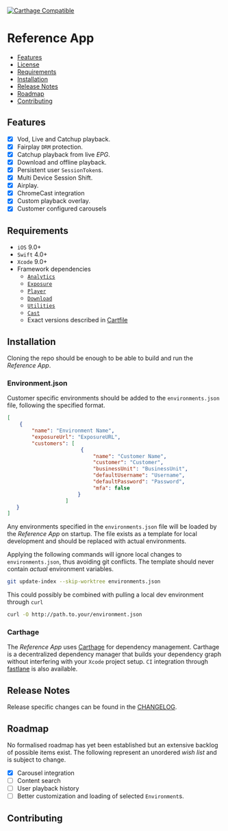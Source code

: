 [![Carthage Compatible](https://img.shields.io/badge/Carthage-compatible-4BC51D.svg?style=flat)](https://github.com/Carthage/Carthage)

# Reference App

* [Features](#features)
* [License](https://github.com/EricssonBroadcastServices/iOSClientRefApp/LICENSE)
* [Requirements](#requirements)
* [Installation](#installation)
* [Release Notes](#release-notes)
* [Roadmap](#roadmap)
* [Contributing](#contributing)

## Features

- [x] Vod, Live and Catchup playback.
- [x] Fairplay `DRM` protection.
- [x] Catchup playback from live *EPG*.
- [x] Download and offline playback.
- [x] Persistent user `SessionToken`s.
- [x] Multi Device Session Shift.
- [x] Airplay.
- [x] ChromeCast integration
- [x] Custom playback overlay.
- [x] Customer configured carousels

## Requirements

* `iOS` 9.0+
* `Swift` 4.0+
* `Xcode` 9.0+
* Framework dependencies
    - [`Analytics`](https://github.com/EricssonBroadcastServices/iOSClientAnalytics)
    - [`Exposure`](https://github.com/EricssonBroadcastServices/iOSClientExposure)
    - [`Player`](https://github.com/EricssonBroadcastServices/iOSClientPlayer)
    - [`Download`](https://github.com/EricssonBroadcastServices/iOSClientDownload)
    - [`Utilities`](https://github.com/EricssonBroadcastServices/iOSClientUtilities)
    - [`Cast`](https://github.com/EricssonBroadcastServices/iOSClientCast)
    - Exact versions described in [Cartfile](https://github.com/EricssonBroadcastServices/iOSClientRefApp/blob/master/Cartfile)

## Installation
Cloning the repo should be enough to be able to build and run the *Reference App*.

### Environment.json
Customer specific environments should be added to the `environments.json` file, following the specified format.

```json
[
    {
        "name": "Environment Name",
        "exposureUrl": "ExposureURL",
        "customers": [
                        {
                            "name": "Customer Name",
                            "customer": "Customer",
                            "businessUnit": "BusinessUnit",
                            "defaultUsername": "Username",
                            "defaultPassword": "Password",
                            "mfa": false
                       }
                   ]
   }
]
```

Any environments specified in the `environments.json` file will be loaded by the *Reference App* on startup. The file exists as a template for local development and should be replaced with actual environments.

Applying the following commands will ignore local changes to `environments.json`, thus avoiding git conflicts. The template should never contain *actual* environment variables.

```sh
git update-index --skip-worktree environments.json
```

This could possibly be combined with pulling a local dev environment through `curl`

```sh
curl -O http://path.to.your/environment.json
```

### Carthage
The *Reference App* uses  [Carthage](https://github.com/Carthage/Carthage) for dependency management. Carthage is a decentralized dependency manager that builds your dependency graph without interfering with your `Xcode` project setup. `CI` integration through [fastlane](https://github.com/fastlane/fastlane) is also available.

## Release Notes
Release specific changes can be found in the [CHANGELOG](https://github.com/EricssonBroadcastServices/iOSClientExposure/blob/master/CHANGELOG.md).

## Roadmap
No formalised roadmap has yet been established but an extensive backlog of possible items exist. The following represent an unordered *wish list* and is subject to change.

- [x] Carousel integration
- [ ] Content search
- [ ] User playback history
- [ ] Better customization and loading of selected `Environment`s.

## Contributing

